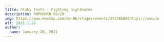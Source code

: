 ```yaml
---
title: Flaky Tests - Fighting nightmares
description: PHPUGMRN 06/20
img: https://www.meetup.com/de-DE/sfugos/events/275765097https://www.meetup.com/de-DE/PHPUG-Rhein-Neckar/events/267837688/
alt: 2021.1.28
author:
  name: January 28, 2021
---
```


